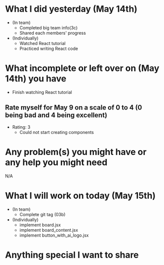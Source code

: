 # What I did yesterday (May 14th)
- (In team)
    - Completed big team info(3c)
    - Shared each members' progress
- (Individually)
    - Watched React tutorial
    - Practiced writing React code

# What incomplete or left over on (May 14th) you have
- Finish watching React tutorial

## Rate myself for May 9 on a scale of 0 to 4 (0 being bad and 4 being excellent)
- Rating: 3
    - Could not start creating components

# Any problem(s) you might have or any help you might need
N/A

# What I will work on today (May 15th)
- (In team)
    - Complete git tag (03b)
- (Individually)
    - implement board.jsx
    - implement board_content.jsx
    - implement button_with_ai_logo.jsx

# Anything special I want to share 